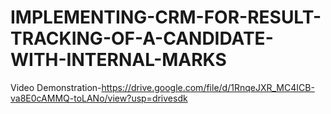 # IMPLEMENTING-CRM-FOR-RESULT-TRACKING-OF-A-CANDIDATE-WITH-INTERNAL-MARKS
Video Demonstration-https://drive.google.com/file/d/1RnqeJXR_MC4ICB-va8E0cAMMQ-toLANo/view?usp=drivesdk

